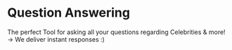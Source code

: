 # Question Answering 
The perfect Tool for asking all your questions regarding Celebrities & more!
-> We deliver instant responses :)
